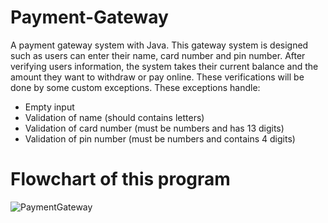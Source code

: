 # Payment-Gateway

A payment gateway system with Java. This gateway system is designed such as users can enter their name, card number and pin
number. After verifying users information, the system takes their current balance and the
amount they want to withdraw or pay online. These verifications will be done by some custom
exceptions. These exceptions handle:

- Empty input
- Validation of name (should contains letters)
- Validation of card number (must be numbers and has 13 digits)
- Validation of pin number (must be numbers and contains 4 digits)

# Flowchart of this program 


![PaymentGateway](https://user-images.githubusercontent.com/27910097/84402854-d45fbc00-ac26-11ea-9f14-ac506921678c.png)
